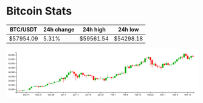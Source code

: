 # Bitcoin Stats

BTC/USDT|24h change|24h high|24h low|
|---|---|---|---|
|$57954.09|5.31%|$59561.54|$54298.18|

<img src="./chart.svg">
